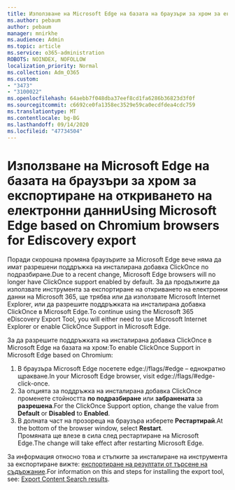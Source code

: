 ```yaml
---
title: Използване на Microsoft Edge на базата на браузъри за хром за експортиране на откриването на електронни данни
ms.author: pebaum
author: pebaum
manager: mnirkhe
ms.audience: Admin
ms.topic: article
ms.service: o365-administration
ROBOTS: NOINDEX, NOFOLLOW
localization_priority: Normal
ms.collection: Adm_O365
ms.custom:
- "3473"
- "3100022"
ms.openlocfilehash: 64aebb7f048dba37eef8cd1fa6286b36823d3f0f
ms.sourcegitcommit: c6692ce0fa1358ec3529e59ca0ecdfdea4cdc759
ms.translationtype: MT
ms.contentlocale: bg-BG
ms.lasthandoff: 09/14/2020
ms.locfileid: "47734504"
---
```

# <a name="using-microsoft-edge-based-on-chromium-browsers-for-ediscovery-export"></a><span data-ttu-id="5afb6-102">Използване на Microsoft Edge на базата на браузъри за хром за експортиране на откриването на електронни данни</span><span class="sxs-lookup"><span data-stu-id="5afb6-102">Using Microsoft Edge based on Chromium browsers for Ediscovery export</span></span>

<span data-ttu-id="5afb6-103">Поради скорошна промяна браузърите за Microsoft Edge вече няма да имат разрешени поддръжка на инсталирана добавка ClickOnce по подразбиране.</span><span class="sxs-lookup"><span data-stu-id="5afb6-103">Due to a recent change, Microsoft Edge browsers will no longer have ClickOnce support enabled by default.</span></span> <span data-ttu-id="5afb6-104">За да продължите да използвате инструмента за експортиране на откриването на електронни данни на Microsoft 365, ще трябва или да използвате Microsoft Internet Explorer, или да разрешите поддръжката на инсталирана добавка ClickOnce в Microsoft Edge.</span><span class="sxs-lookup"><span data-stu-id="5afb6-104">To continue using the Microsoft 365 eDiscovery Export Tool, you will either need to use Microsoft Internet Explorer or enable ClickOnce Support in Microsoft Edge.</span></span> 

<span data-ttu-id="5afb6-105">За да разрешите поддръжката на инсталирана добавка ClickOnce в Microsoft Edge на базата на хром:</span><span class="sxs-lookup"><span data-stu-id="5afb6-105">To enable ClickOnce Support in Microsoft Edge based on Chromium:</span></span> 
1. <span data-ttu-id="5afb6-106">В браузъра Microsoft Edge посетете edge://flags/#edge – еднократно щракване.</span><span class="sxs-lookup"><span data-stu-id="5afb6-106">In your Microsoft Edge browser, visit edge://flags/#edge-click-once.</span></span>
2. <span data-ttu-id="5afb6-107">За опцията за поддръжка на инсталирана добавка ClickOnce променете стойността **по подразбиране** или **забранената** за **разрешена**.</span><span class="sxs-lookup"><span data-stu-id="5afb6-107">For the ClickOnce Support option, change the value from **Default** or **Disabled** to **Enabled**.</span></span> 
3. <span data-ttu-id="5afb6-108">В долната част на прозореца на браузъра изберете **Рестартирай**.</span><span class="sxs-lookup"><span data-stu-id="5afb6-108">At the bottom of the browser window, select **Restart**.</span></span> <br>
 <span data-ttu-id="5afb6-109">Промяната ще влезе в сила след рестартиране на Microsoft Edge.</span><span class="sxs-lookup"><span data-stu-id="5afb6-109">The change will take effect after restarting Microsoft Edge.</span></span> 

<span data-ttu-id="5afb6-110">За информация относно това и стъпките за инсталиране на инструмента за експортиране вижте: [ експортиране на резултати от търсене на съдържание](https://docs.microsoft.com/microsoft-365/compliance/export-search-results).</span><span class="sxs-lookup"><span data-stu-id="5afb6-110">For information on this and steps for installing the  export tool, see: [ Export Content Search results](https://docs.microsoft.com/microsoft-365/compliance/export-search-results).</span></span>